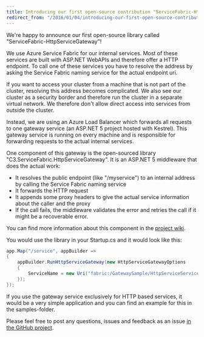```yaml
---
title: Introducing our first open-source contribution "ServiceFabric-HttpServiceGateway"
redirect_from: "/2016/01/04/introducing-our-first-open-source-contribution-servicefabric-httpservicegateway"
---
```


We're happy to announce our first open-source library called "ServiceFabric-HttpServiceGateway"!

We use Azure Service Fabric for our internal services. Most of these services are built with ASP.NET WebAPIs 
and therefore offer a HTTP endpoint. To call one of these services you have to resolve the address by asking 
the Service Fabric naming service for the actual endpoint uri.

If you want to access your cluster from a machine that is not part of the cluster, 
resolving this address becomes complicated. We also see our cluster as a security border 
and therefore run the cluster in a separate virtual network. We therefore don't allow 
direct access into services from outside the cluster.

Instead, we are using an Azure Load Balancer which forwards all requests to one gateway service 
(an ASP.NET 5 project hosted with Kestrel). This gateway service is running on every machine and 
is responsible for forwarding requests to the actual internal services.

One component of this gateway is the open-sourced library "C3.ServiceFabric.HttpServiceGateway". 
It is an ASP.NET 5 middleware that does the actual work:

* It resolves the public endpoint (like "/myservice") to an internal address by calling the Service Fabric naming service
* It forwards the HTTP request
* It appends some proxy headers to give the actual service information about the caller and the proxy
* If the call fails, the middleware validates the error and retries the call if it might be a recoverable error.

You can find more information about this component in the [project wiki](https://github.com/c3-ls/ServiceFabric-HttpServiceGateway/wiki).

You would use the library in your Startup.cs and it would look like this:

```csharp
app.Map("/service", appBuilder =>
{
    appBuilder.RunHttpServiceGateway(new HttpServiceGatewayOptions
    {
        ServiceName = new Uri("fabric:/GatewaySample/HttpServiceService")
    });
});
```

If you use the gateway service exclusively for HTTP based services, it would be a very simple application and you 
can find an example for this in the samples-folder.

Please feel free to post any questions, issues and feedback as an issue [in the GitHub project](https://github.com/c3-ls/ServiceFabric-Http).

